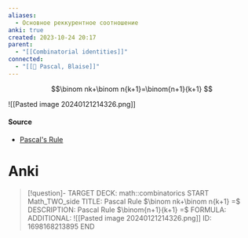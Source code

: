 ```yaml
---
aliases:
  - Основное реккурентное соотношение
anki: true
created: 2023-10-24 20:17
parent:
  - "[[Combinatorial identities]]"
connected:
  - "[[👤 Pascal, Blaise]]"
---
```


$$\binom nk+\binom n{k+1}=\binom{n+1}{k+1} $$

![[Pasted image 20240121214326.png]]

#### Source
- [Pascal's Rule](https://proofwiki.org/wiki/Pascal%27s_Rule "Pascal's Rule")


# Anki
> [!question]-
TARGET DECK: math::combinatorics
START
Math_TWO_side
TITLE: Pascal Rule $\binom nk+\binom n{k+1} =$
DESCRIPTION: Pascal Rule $\binom{n+1}{k+1} =$
FORMULA: 
ADDITIONAL: ![[Pasted image 20240121214326.png]]
ID: 1698168213895
END












